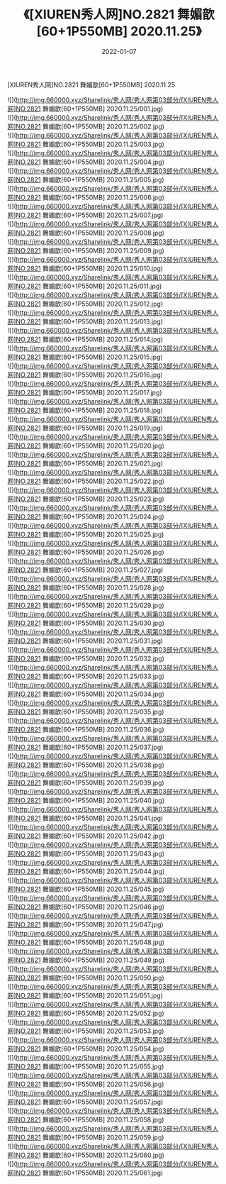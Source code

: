 ﻿---
layout: post
title:  《[XIUREN秀人网]NO.2821 舞媚歆[60+1P550MB] 2020.11.25》
date:   2022-01-07
img: http://img.660000.xyz/Sharelink/秀人网/秀人网第03部分/[XIUREN秀人网]NO.2821 舞媚歆[60+1P550MB] 2020.11.25/000.jpg
categories: [美女, 清纯, 唯美]
---

[XIUREN秀人网]NO.2821 舞媚歆[60+1P550MB] 2020.11.25

 ![](http://img.660000.xyz/Sharelink/秀人网/秀人网第03部分/[XIUREN秀人网]NO.2821 舞媚歆[60+1P550MB] 2020.11.25/001.jpg) <br>![](http://img.660000.xyz/Sharelink/秀人网/秀人网第03部分/[XIUREN秀人网]NO.2821 舞媚歆[60+1P550MB] 2020.11.25/002.jpg) <br>![](http://img.660000.xyz/Sharelink/秀人网/秀人网第03部分/[XIUREN秀人网]NO.2821 舞媚歆[60+1P550MB] 2020.11.25/003.jpg) <br>![](http://img.660000.xyz/Sharelink/秀人网/秀人网第03部分/[XIUREN秀人网]NO.2821 舞媚歆[60+1P550MB] 2020.11.25/004.jpg) <br>![](http://img.660000.xyz/Sharelink/秀人网/秀人网第03部分/[XIUREN秀人网]NO.2821 舞媚歆[60+1P550MB] 2020.11.25/005.jpg) <br>![](http://img.660000.xyz/Sharelink/秀人网/秀人网第03部分/[XIUREN秀人网]NO.2821 舞媚歆[60+1P550MB] 2020.11.25/006.jpg) <br>![](http://img.660000.xyz/Sharelink/秀人网/秀人网第03部分/[XIUREN秀人网]NO.2821 舞媚歆[60+1P550MB] 2020.11.25/007.jpg) <br>![](http://img.660000.xyz/Sharelink/秀人网/秀人网第03部分/[XIUREN秀人网]NO.2821 舞媚歆[60+1P550MB] 2020.11.25/008.jpg) <br>![](http://img.660000.xyz/Sharelink/秀人网/秀人网第03部分/[XIUREN秀人网]NO.2821 舞媚歆[60+1P550MB] 2020.11.25/009.jpg) <br>![](http://img.660000.xyz/Sharelink/秀人网/秀人网第03部分/[XIUREN秀人网]NO.2821 舞媚歆[60+1P550MB] 2020.11.25/010.jpg) <br>![](http://img.660000.xyz/Sharelink/秀人网/秀人网第03部分/[XIUREN秀人网]NO.2821 舞媚歆[60+1P550MB] 2020.11.25/011.jpg) <br>![](http://img.660000.xyz/Sharelink/秀人网/秀人网第03部分/[XIUREN秀人网]NO.2821 舞媚歆[60+1P550MB] 2020.11.25/012.jpg) <br>![](http://img.660000.xyz/Sharelink/秀人网/秀人网第03部分/[XIUREN秀人网]NO.2821 舞媚歆[60+1P550MB] 2020.11.25/013.jpg) <br>![](http://img.660000.xyz/Sharelink/秀人网/秀人网第03部分/[XIUREN秀人网]NO.2821 舞媚歆[60+1P550MB] 2020.11.25/014.jpg) <br>![](http://img.660000.xyz/Sharelink/秀人网/秀人网第03部分/[XIUREN秀人网]NO.2821 舞媚歆[60+1P550MB] 2020.11.25/015.jpg) <br>![](http://img.660000.xyz/Sharelink/秀人网/秀人网第03部分/[XIUREN秀人网]NO.2821 舞媚歆[60+1P550MB] 2020.11.25/016.jpg) <br>![](http://img.660000.xyz/Sharelink/秀人网/秀人网第03部分/[XIUREN秀人网]NO.2821 舞媚歆[60+1P550MB] 2020.11.25/017.jpg) <br>![](http://img.660000.xyz/Sharelink/秀人网/秀人网第03部分/[XIUREN秀人网]NO.2821 舞媚歆[60+1P550MB] 2020.11.25/018.jpg) <br>![](http://img.660000.xyz/Sharelink/秀人网/秀人网第03部分/[XIUREN秀人网]NO.2821 舞媚歆[60+1P550MB] 2020.11.25/019.jpg) <br>![](http://img.660000.xyz/Sharelink/秀人网/秀人网第03部分/[XIUREN秀人网]NO.2821 舞媚歆[60+1P550MB] 2020.11.25/020.jpg) <br>![](http://img.660000.xyz/Sharelink/秀人网/秀人网第03部分/[XIUREN秀人网]NO.2821 舞媚歆[60+1P550MB] 2020.11.25/021.jpg) <br>![](http://img.660000.xyz/Sharelink/秀人网/秀人网第03部分/[XIUREN秀人网]NO.2821 舞媚歆[60+1P550MB] 2020.11.25/022.jpg) <br>![](http://img.660000.xyz/Sharelink/秀人网/秀人网第03部分/[XIUREN秀人网]NO.2821 舞媚歆[60+1P550MB] 2020.11.25/023.jpg) <br>![](http://img.660000.xyz/Sharelink/秀人网/秀人网第03部分/[XIUREN秀人网]NO.2821 舞媚歆[60+1P550MB] 2020.11.25/024.jpg) <br>![](http://img.660000.xyz/Sharelink/秀人网/秀人网第03部分/[XIUREN秀人网]NO.2821 舞媚歆[60+1P550MB] 2020.11.25/025.jpg) <br>![](http://img.660000.xyz/Sharelink/秀人网/秀人网第03部分/[XIUREN秀人网]NO.2821 舞媚歆[60+1P550MB] 2020.11.25/026.jpg) <br>![](http://img.660000.xyz/Sharelink/秀人网/秀人网第03部分/[XIUREN秀人网]NO.2821 舞媚歆[60+1P550MB] 2020.11.25/027.jpg) <br>![](http://img.660000.xyz/Sharelink/秀人网/秀人网第03部分/[XIUREN秀人网]NO.2821 舞媚歆[60+1P550MB] 2020.11.25/028.jpg) <br>![](http://img.660000.xyz/Sharelink/秀人网/秀人网第03部分/[XIUREN秀人网]NO.2821 舞媚歆[60+1P550MB] 2020.11.25/029.jpg) <br>![](http://img.660000.xyz/Sharelink/秀人网/秀人网第03部分/[XIUREN秀人网]NO.2821 舞媚歆[60+1P550MB] 2020.11.25/030.jpg) <br>![](http://img.660000.xyz/Sharelink/秀人网/秀人网第03部分/[XIUREN秀人网]NO.2821 舞媚歆[60+1P550MB] 2020.11.25/031.jpg) <br>![](http://img.660000.xyz/Sharelink/秀人网/秀人网第03部分/[XIUREN秀人网]NO.2821 舞媚歆[60+1P550MB] 2020.11.25/032.jpg) <br>![](http://img.660000.xyz/Sharelink/秀人网/秀人网第03部分/[XIUREN秀人网]NO.2821 舞媚歆[60+1P550MB] 2020.11.25/033.jpg) <br>![](http://img.660000.xyz/Sharelink/秀人网/秀人网第03部分/[XIUREN秀人网]NO.2821 舞媚歆[60+1P550MB] 2020.11.25/034.jpg) <br>![](http://img.660000.xyz/Sharelink/秀人网/秀人网第03部分/[XIUREN秀人网]NO.2821 舞媚歆[60+1P550MB] 2020.11.25/035.jpg) <br>![](http://img.660000.xyz/Sharelink/秀人网/秀人网第03部分/[XIUREN秀人网]NO.2821 舞媚歆[60+1P550MB] 2020.11.25/036.jpg) <br>![](http://img.660000.xyz/Sharelink/秀人网/秀人网第03部分/[XIUREN秀人网]NO.2821 舞媚歆[60+1P550MB] 2020.11.25/037.jpg) <br>![](http://img.660000.xyz/Sharelink/秀人网/秀人网第03部分/[XIUREN秀人网]NO.2821 舞媚歆[60+1P550MB] 2020.11.25/038.jpg) <br>![](http://img.660000.xyz/Sharelink/秀人网/秀人网第03部分/[XIUREN秀人网]NO.2821 舞媚歆[60+1P550MB] 2020.11.25/039.jpg) <br>![](http://img.660000.xyz/Sharelink/秀人网/秀人网第03部分/[XIUREN秀人网]NO.2821 舞媚歆[60+1P550MB] 2020.11.25/040.jpg) <br>![](http://img.660000.xyz/Sharelink/秀人网/秀人网第03部分/[XIUREN秀人网]NO.2821 舞媚歆[60+1P550MB] 2020.11.25/041.jpg) <br>![](http://img.660000.xyz/Sharelink/秀人网/秀人网第03部分/[XIUREN秀人网]NO.2821 舞媚歆[60+1P550MB] 2020.11.25/042.jpg) <br>![](http://img.660000.xyz/Sharelink/秀人网/秀人网第03部分/[XIUREN秀人网]NO.2821 舞媚歆[60+1P550MB] 2020.11.25/043.jpg) <br>![](http://img.660000.xyz/Sharelink/秀人网/秀人网第03部分/[XIUREN秀人网]NO.2821 舞媚歆[60+1P550MB] 2020.11.25/044.jpg) <br>![](http://img.660000.xyz/Sharelink/秀人网/秀人网第03部分/[XIUREN秀人网]NO.2821 舞媚歆[60+1P550MB] 2020.11.25/045.jpg) <br>![](http://img.660000.xyz/Sharelink/秀人网/秀人网第03部分/[XIUREN秀人网]NO.2821 舞媚歆[60+1P550MB] 2020.11.25/046.jpg) <br>![](http://img.660000.xyz/Sharelink/秀人网/秀人网第03部分/[XIUREN秀人网]NO.2821 舞媚歆[60+1P550MB] 2020.11.25/047.jpg) <br>![](http://img.660000.xyz/Sharelink/秀人网/秀人网第03部分/[XIUREN秀人网]NO.2821 舞媚歆[60+1P550MB] 2020.11.25/048.jpg) <br>![](http://img.660000.xyz/Sharelink/秀人网/秀人网第03部分/[XIUREN秀人网]NO.2821 舞媚歆[60+1P550MB] 2020.11.25/049.jpg) <br>![](http://img.660000.xyz/Sharelink/秀人网/秀人网第03部分/[XIUREN秀人网]NO.2821 舞媚歆[60+1P550MB] 2020.11.25/050.jpg) <br>![](http://img.660000.xyz/Sharelink/秀人网/秀人网第03部分/[XIUREN秀人网]NO.2821 舞媚歆[60+1P550MB] 2020.11.25/051.jpg) <br>![](http://img.660000.xyz/Sharelink/秀人网/秀人网第03部分/[XIUREN秀人网]NO.2821 舞媚歆[60+1P550MB] 2020.11.25/052.jpg) <br>![](http://img.660000.xyz/Sharelink/秀人网/秀人网第03部分/[XIUREN秀人网]NO.2821 舞媚歆[60+1P550MB] 2020.11.25/053.jpg) <br>![](http://img.660000.xyz/Sharelink/秀人网/秀人网第03部分/[XIUREN秀人网]NO.2821 舞媚歆[60+1P550MB] 2020.11.25/054.jpg) <br>![](http://img.660000.xyz/Sharelink/秀人网/秀人网第03部分/[XIUREN秀人网]NO.2821 舞媚歆[60+1P550MB] 2020.11.25/055.jpg) <br>![](http://img.660000.xyz/Sharelink/秀人网/秀人网第03部分/[XIUREN秀人网]NO.2821 舞媚歆[60+1P550MB] 2020.11.25/056.jpg) <br>![](http://img.660000.xyz/Sharelink/秀人网/秀人网第03部分/[XIUREN秀人网]NO.2821 舞媚歆[60+1P550MB] 2020.11.25/057.jpg) <br>![](http://img.660000.xyz/Sharelink/秀人网/秀人网第03部分/[XIUREN秀人网]NO.2821 舞媚歆[60+1P550MB] 2020.11.25/058.jpg) <br>![](http://img.660000.xyz/Sharelink/秀人网/秀人网第03部分/[XIUREN秀人网]NO.2821 舞媚歆[60+1P550MB] 2020.11.25/059.jpg) <br>![](http://img.660000.xyz/Sharelink/秀人网/秀人网第03部分/[XIUREN秀人网]NO.2821 舞媚歆[60+1P550MB] 2020.11.25/060.jpg) <br>![](http://img.660000.xyz/Sharelink/秀人网/秀人网第03部分/[XIUREN秀人网]NO.2821 舞媚歆[60+1P550MB] 2020.11.25/061.jpg) <br>